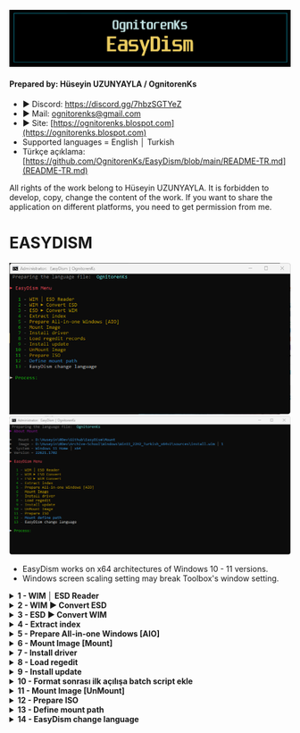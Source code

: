 ![Repo1](https://raw.githubusercontent.com/OgnitorenKs/EasyDism/main/.github/Repo-SS/Title.png)

#### Prepared by: Hüseyin UZUNYAYLA / OgnitorenKs
- ► Discord: https://discord.gg/7hbzSGTYeZ
- ► Mail: ognitorenks@gmail.com
- ► Site: [https://ognitorenks.blospot.com](https://ognitorenks.blospot.com)
- Supported languages = English │ Turkish
- Türkçe açıklama: [https://github.com/OgnitorenKs/EasyDism/blob/main/README-TR.md](README-TR.md)

All rights of the work belong to Hüseyin UZUNYAYLA. It is forbidden to develop, copy, change the content of the work. If you want to share the application on different platforms, you need to get permission from me.

# EASYDISM

![Tool0](https://raw.githubusercontent.com/OgnitorenKs/EasyDism/main/.github/EN-SS/0.png)
![Tool0](https://raw.githubusercontent.com/OgnitorenKs/EasyDism/main/.github/EN-SS/6.4.png)

- EasyDism works on x64 architectures of Windows 10 - 11 versions.
- Windows screen scaling setting may break Toolbox's window setting.

<details>
<B><summary> 1 - WIM │ ESD Reader</B></summary>

In this section you can view the contents of 'install.wim', 'instal.esd' and 'boot.wim'.

![Tool0](https://raw.githubusercontent.com/OgnitorenKs/EasyDism/main/.github/EN-SS/1.1.png)
![Tool0](https://raw.githubusercontent.com/OgnitorenKs/EasyDism/main/.github/EN-SS/1.2.png)

</details>

<details>
<B><summary> 2 - WIM ► Convert ESD</B></summary>

- You can convert install.wim to install.esd. 
- Esd conversion will compress install.wim considerably and reduce its size.

![Tool0](https://raw.githubusercontent.com/OgnitorenKs/EasyDism/main/.github/EN-SS/2.1.png)
![Tool0](https://raw.githubusercontent.com/OgnitorenKs/EasyDism/main/.github/EN-SS/2.2.png)
![Tool0](https://raw.githubusercontent.com/OgnitorenKs/EasyDism/main/.github/EN-SS/2.3.png)

</details>

<details>
<B><summary> 3 - ESD ► Convert WIM</B></summary>

- You can convert install.esd to install.wim.
- To reprocess install.esd files, they must first be converted to install.wim.

![Tool0](https://raw.githubusercontent.com/OgnitorenKs/EasyDism/main/.github/EN-SS/3.1.png)
![Tool0](https://raw.githubusercontent.com/OgnitorenKs/EasyDism/main/.github/EN-SS/3.2.png)
![Tool0](https://raw.githubusercontent.com/OgnitorenKs/EasyDism/main/.github/EN-SS/3.3.png)

</details>

<details>
<B><summary> 4 - Extract index</B></summary>

You can also use this section as an index eraser. Because the index deletion does not clean the junk files in install.wim, the size will not decrease. However, the 'index extractor' will not include junk files in the newly created install file, so if you have edited it before, the size will decrease.

![Tool0](https://raw.githubusercontent.com/OgnitorenKs/EasyDism/main/.github/EN-SS/4.1.png)
![Tool0](https://raw.githubusercontent.com/OgnitorenKs/EasyDism/main/.github/EN-SS/4.2.png)
![Tool0](https://raw.githubusercontent.com/OgnitorenKs/EasyDism/main/.github/EN-SS/4.3.png)

If you have already extracted in this section and you forgot to get your files from the EasyDism folder, it offers an option for new operations. In other words, if there is an install.wim/esd file in the Output folder, it will warn you according to your extraction process.

![Tool0](https://raw.githubusercontent.com/OgnitorenKs/EasyDism/main/.github/EN-SS/4.4.png)
![Tool0](https://raw.githubusercontent.com/OgnitorenKs/EasyDism/main/.github/EN-SS/4.5.png)

</details>

<details>
<B><summary> 5 - Prepare All-in-one Windows [AIO]</B></summary>

It allows you to combine different versions of Windows into a single ISO. In other words, it allows you to create a single install.wim file with Windows 10 and Windows 11 versions together.

![Tool0](https://raw.githubusercontent.com/OgnitorenKs/EasyDism/main/.github/EN-SS/5.1.png)
![Tool0](https://raw.githubusercontent.com/OgnitorenKs/EasyDism/main/.github/EN-SS/5.2.png)
![Tool0](https://raw.githubusercontent.com/OgnitorenKs/EasyDism/main/.github/EN-SS/5.3.png)

</details>

<details>
<B><summary> 6 - Mount Image [Mount]</B></summary>

Allows you to extract the image file to the directory. You cannot extract more than one image. Once the image is defined, it writes information about its contents to the main menu.

![Tool0](https://raw.githubusercontent.com/OgnitorenKs/EasyDism/main/.github/EN-SS/6.1.png)
![Tool0](https://raw.githubusercontent.com/OgnitorenKs/EasyDism/main/.github/EN-SS/6.2.png)
![Tool0](https://raw.githubusercontent.com/OgnitorenKs/EasyDism/main/.github/EN-SS/6.3.png)
![Tool0](https://raw.githubusercontent.com/OgnitorenKs/EasyDism/main/.github/EN-SS/6.4.png)

</details>

<details>
<B><summary> 7 - Install driver</B></summary>

Allows you to install drivers to indexed images. You can add the drivers you want to add in the 'Driver' folder in the installed directory of EasyDism. You can perform the installation process by clicking and running this section.

</details>

<details>
<B><summary> 8 - Load regedit</B></summary>

It allows you to integrate regedit records into the image. Put the '.reg' files you want to install into the 'Regedit' folder in the installed directory of EasyDism. You can then run this section and start the integration process. You will not find such advanced regedit registry integration in any other application.

</details>

<details>
<B><summary> 9 - Install update</B></summary>

It allows you to install updates into the mounted image. Put the update files you want to install into the 'Update' folder in the installed directory of EasyDism. You can then run this partition and perform the installation process. This section will also clean up the update trash files at the end of the process.

</details>

<details>
<B><summary> 10 - Format sonrası ilk açılışa batch script ekle</B></summary>

A script file is added to the mounted image that will run on the first boot of the system. In this script file you can add the script files you want to run on first boot.
- You can add .bat .cmd .cmd .vbs .vbs .ps1 script files to this section. Open the directory where EasyDism is installed and put the files in the ".Script-AfterSetup" folder.
- You can add an unattended program and install it on first boot. Open the directory where EasyDism is installed and put the files in the ".Script-AfterSetup" folder. Add only unattended programs.
- You can add .reg files that need to be applied on first boot. Open the directory where EasyDism is installed and put the files in the ".Script-AfterSetup" folder.
- You can add files to the desktop. Open the directory where EasyDism is installed and put the files in the ".Desktop-AfterSetup" folder. It will not add empty folders. It will add to the desktop as "EasyDism_OgnitorenKs" folder.

</details>


<details>
<B><summary> 11 - Mount Image [UnMount]</B></summary>

It collects the mounted system and turns it into install.wim. After you make edits to the mounted image, the size of install.wim may increase instead of decreasing. This is because the components we removed remain as garbage files. When this section collects the mounted image, it first extracts the indexes to a separate directory and then rebuilds them. This will reduce the size as the junk files are deleted.

- After the collection process, the image information in the main menu will be removed.

![Tool0](https://raw.githubusercontent.com/OgnitorenKs/EasyDism/main/.github/EN-SS/10.1.png)
![Tool0](https://raw.githubusercontent.com/OgnitorenKs/EasyDism/main/.github/EN-SS/10.2.png)
![Tool0](https://raw.githubusercontent.com/OgnitorenKs/EasyDism/main/.github/EN-SS/10.3.png)

</details>

<details>
<B><summary> 12 - Prepare ISO</B></summary>

It allows you to prepare a suitable ISO for UEFI and Legacy BIOS installation. After the ISO is prepared, the folder where it was created will open. If there is an ISO with the same name that you have forgotten in your previous operations, it will warn you beforehand.

![Tool0](https://raw.githubusercontent.com/OgnitorenKs/EasyDism/main/.github/EN-SS/11.1.png)
![Tool0](https://raw.githubusercontent.com/OgnitorenKs/EasyDism/main/.github/EN-SS/11.2.png)

</details>

<details>
<B><summary> 13 - Define mount path</B></summary>

In this section, if you have an image that you have previously mounted, you can select and define it and then you can operate on EasyDism. After the definition, the main menu will display information about the image.

![Tool0](https://raw.githubusercontent.com/OgnitorenKs/EasyDism/main/.github/EN-SS/10.1.png)
![Tool0](https://raw.githubusercontent.com/OgnitorenKs/EasyDism/main/.github/EN-SS/6.4.png)


</details>

<details>
<B><summary> 14 - EasyDism change language</B></summary>

At startup, the default system language is automatically selected. You can use this section if you want to change it.

![Tool0](https://raw.githubusercontent.com/OgnitorenKs/EasyDism/main/.github/EN-SS/13.png)

</details>
